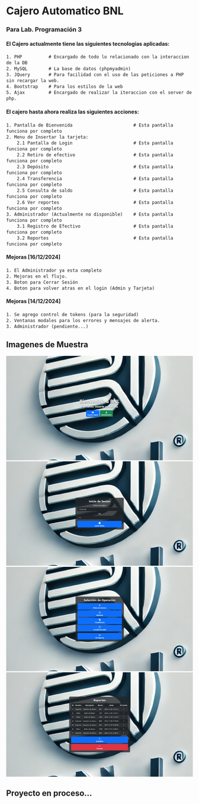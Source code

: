 # Cajero Automatico BNL
### Para Lab. Programación 3

#### El Cajero actualmente tiene las siguientes tecnologias aplicadas:

```shell
1. PHP          # Encargado de todo lo relacionado con la interaccion de la DB
2. MySQL        # La base de datos (phpmyadmin)
3. JQuery       # Para facilidad con el uso de las peticiones a PHP sin recargar la web.
4. Bootstrap    # Para los estilos de la web
5. Ajax         # Encargado de realizar la iteraccion con el server de php.
```

#### El cajero hasta ahora realiza las siguientes acciones:
```shell
1. Pantalla de Bienvenida                       # Esta pantalla funciona por completo
2. Menu de Insertar la tarjeta:
    2.1 Pantalla de Login                       # Esta pantalla funciona por completo
    2.2 Retiro de efectivo                      # Esta pantalla funciona por completo
    2.3 Depósito                                # Esta pantalla funciona por completo
    2.4 Transferencia                           # Esta pantalla funciona por completo
    2.5 Consulta de saldo                       # Esta pantalla funciona por completo
    2.6 Ver reportes                            # Esta pantalla funciona por completo
3. Administrador (Actualmente no disponible)    # Esta pantalla funciona por completo
    3.1 Registro de Efectivo                    # Esta pantalla funciona por completo
    3.2 Reportes                                # Esta pantalla funciona por completo
```

#### Mejoras [16/12/2024]
```shell
1. El Administrador ya esta completo
2. Mejoras en el flujo.
3. Boton para Cerrar Sesión
4. Boton para volver atras en el login (Admin y Tarjeta)
```

#### Mejoras [14/12/2024]
```shell
1. Se agrego control de tokens (para la seguridad)
2. Ventanas modales para los errores y mensajes de alerta.
3. Administrador (pendiente...)
```


## Imagenes de Muestra
![Pantalla de Bienvenida](preview/preview_1.png)
![Pantalla de Login](preview/preview_2.png)
![Pantalla de Bienvenida](preview/preview_3.png)
![Pantalla de Ver reportes](preview/preview_4.png)

## Proyecto en proceso...